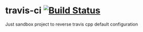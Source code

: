 # travis-ci [![Build Status](https://travis-ci.org/Mizux/travis-ci.svg?branch=master)](https://travis-ci.org/Mizux/travis-ci)
Just sandbox project to reverse travis cpp default configuration
